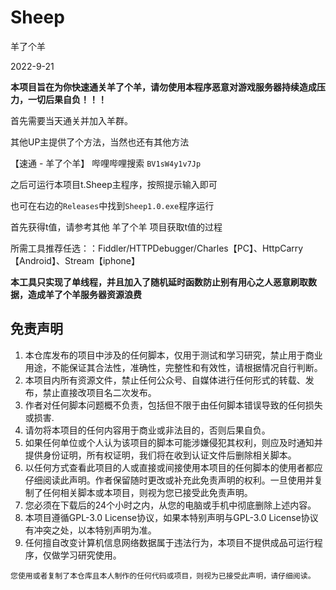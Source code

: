 # Sheep
羊了个羊

2022-9-21

**本项目旨在为你快速通关羊了个羊，请勿使用本程序恶意对游戏服务器持续造成压力，一切后果自负！！！**



首先需要当天通关并加入羊群。

其他UP主提供了个方法，当然也还有其他方法

【速通 - 羊了个羊】
哔哩哔哩搜索 `BV1sW4y1v7Jp`

之后可运行本项目t.Sheep主程序，按照提示输入即可

也可在右边的`Releases`中找到`Sheep1.0.exe`程序运行

首先获得t值，请参考其他 羊了个羊 项目获取t值的过程

所需工具推荐任选：：Fiddler/HTTPDebugger/Charles【PC】、HttpCarry【Android】、Stream【iphone】

**本工具只实现了单线程，并且加入了随机延时函数防止别有用心之人恶意刷取数据，造成羊了个羊服务器资源浪费**



## 免责声明

1. 本仓库发布的项目中涉及的任何脚本，仅用于测试和学习研究，禁止用于商业用途，不能保证其合法性，准确性，完整性和有效性，请根据情况自行判断。
2. 本项目内所有资源文件，禁止任何公众号、自媒体进行任何形式的转载、发布，禁止直接改项目名二次发布。
3. 作者对任何脚本问题概不负责，包括但不限于由任何脚本错误导致的任何损失或损害.
4. 请勿将本项目的任何内容用于商业或非法目的，否则后果自负。
5. 如果任何单位或个人认为该项目的脚本可能涉嫌侵犯其权利，则应及时通知并提供身份证明，所有权证明，我们将在收到认证文件后删除相关脚本。
6. 以任何方式查看此项目的人或直接或间接使用本项目的任何脚本的使用者都应仔细阅读此声明。作者保留随时更改或补充此免责声明的权利。一旦使用并复制了任何相关脚本或本项目，则视为您已接受此免责声明。
7. 您必须在下载后的24个小时之内，从您的电脑或手机中彻底删除上述内容。
8. 本项目遵循GPL-3.0 License协议，如果本特别声明与GPL-3.0 License协议有冲突之处，以本特别声明为准。
9. 任何擅自改变计算机信息网络数据属于违法行为，本项目不提供成品可运行程序，仅做学习研究使用。

`您使用或者复制了本仓库且本人制作的任何代码或项目，则视为已接受此声明，请仔细阅读。`
